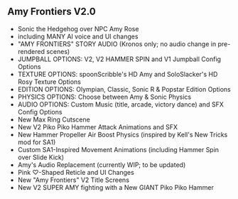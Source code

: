 ## Amy Frontiers V2.0
- Sonic the Hedgehog over NPC Amy Rose 
- including MANY AI voice and UI changes
- "AMY FRONTIERS" STORY AUDIO (Kronos only; no audio change in pre-rendered scenes) 
- JUMPBALL OPTIONS: V2, V2 HAMMER SPIN and V1 Jumpball Config Options
- TEXTURE OPTIONS: spoonScribble's HD Amy and SoloSlacker's HD Rosy Texture Options
- EDITION OPTIONS: Olympian, Classic, Sonic R & Popstar Edition Options
- PHYSICS OPTIONS: Choose between Amy & Sonic Physics
- AUDIO OPTIONS: Custom Music (title, arcade, victory dance) and SFX Config Options
- New Max Ring Cutscene
- New V2 Piko Piko Hammer Attack Animations and SFX
- New Hammer Propeller Air Boost Physics (inspired by Kell's New Tricks mod for SA1)
- Custom SA1-Inspired Movement Animations (including Hammer Spin over Slide Kick)
- Amy's Audio Replacement (currently WIP; to be updated)
- Pink ♡-Shaped Reticle and UI Changes
- New "Amy Frontiers" V2 Title Screens
- New V2 SUPER AMY fighting with a New GIANT Piko Piko Hammer
